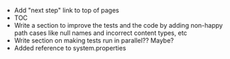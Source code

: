 - Add "next step" link to top of pages
- TOC
- Write a section to improve the tests and the code by adding non-happy path cases like null names and incorrect content types, etc
- Write section on making tests run in parallel?? Maybe?
- Added reference to system.properties
